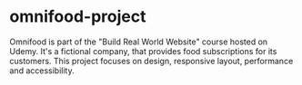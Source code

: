 # omnifood-project
 Omnifood is part of the "Build Real World Website" course hosted on Udemy. It's a fictional company, that provides food subscriptions for its customers. This project focuses on design, responsive layout, performance and accessibility.

